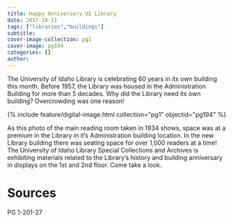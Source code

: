 ```yaml
---
title: Happy Anniversary UI Library
date: 2017-10-11
tags: ["libraries","buildings"]
subtitle:
cover-image-collection: pg1 
cover-image: pg194
categories: []
author:
---
```


The University of Idaho Library is celebrating 60 years in its own building this month. Before 1957, the Library was housed in the Administration Building for more than 5 decades. Why did the Library need its own building? Overcrowding was one reason!

{% include feature/digital-image.html collection="pg1" objectid="pg194" %}

As this photo of the main reading room taken in 1934 shows, space was at a premium in the Library in it’s Administration building location. In the new Library building there was seating space for over 1,000 readers at a time! The University of Idaho Library Special Collections and Archives is exhibiting materials related to the Library’s history and building anniversary in displays on the 1st and 2nd floor. Come take a look.

# Sources

PG 1-201-27